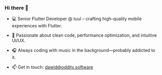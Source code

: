 
<!--
**dawiddszewczyk/dawiddszewczyk** is a ✨ _special_ ✨ repository because its `README.md` (this file) appears on your GitHub profile.


Here are some ideas to get you started:

- 🔭 I’m currently working on ...
- 💻 I’m currently learning ...
- 👯 I’m looking to collaborate on ...
- 🤔 I’m looking for help with ...
- 💬 Ask me about ...
- 📫 How to reach me: ...
- 😄 Pronouns: ...
- ⚡ Fun fact: ...
-->
### Hi there 👋


- 💻 Senior Flutter Developer @ tuul – crafting high-quality mobile experiences with Flutter.
- 🚀 Passionate about clean code, performance optimization, and intuitive UI/UX.
- 🎧 Always coding with music in the background—probably addicted to it.

- 📫 Get in touch: dawid@oddity.software


